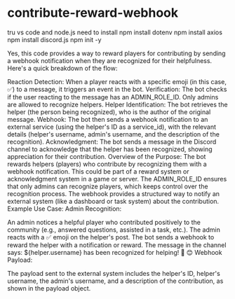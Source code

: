 # contribute-reward-webhook
tru vs code and node.js need to install
npm install dotenv
npm install axios   
npm install discord.js
npm init -y


Yes, this code provides a way to reward players for contributing by sending a webhook notification when they are recognized for their helpfulness. Here's a quick breakdown of the flow:

Reaction Detection: When a player reacts with a specific emoji (in this case, ✅) to a message, it triggers an event in the bot.
Verification: The bot checks if the user reacting to the message has an ADMIN_ROLE_ID. Only admins are allowed to recognize helpers.
Helper Identification: The bot retrieves the helper (the person being recognized), who is the author of the original message.
Webhook: The bot then sends a webhook notification to an external service (using the helper's ID as a service_id), with the relevant details (helper's username, admin's username, and the description of the recognition).
Acknowledgment: The bot sends a message in the Discord channel to acknowledge that the helper has been recognized, showing appreciation for their contribution.
Overview of the Purpose:
The bot rewards helpers (players) who contribute by recognizing them with a webhook notification. This could be part of a reward system or acknowledgment system in a game or server.
The ADMIN_ROLE_ID ensures that only admins can recognize players, which keeps control over the recognition process.
The webhook provides a structured way to notify an external system (like a dashboard or task system) about the contribution.
Example Use Case:
Admin Recognition:

An admin notices a helpful player who contributed positively to the community (e.g., answered questions, assisted in a task, etc.).
The admin reacts with a ✅ emoji on the helper's post.
The bot sends a webhook to reward the helper with a notification or reward.
The message in the channel says: ${helper.username} has been recognized for helping! 🎉 😊
Webhook Payload:

The payload sent to the external system includes the helper's ID, helper's username, the admin's username, and a description of the contribution, as shown in the payload object.
